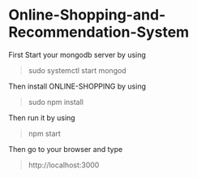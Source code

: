 # Online-Shopping-and-Recommendation-System

First Start your mongodb server by using
>sudo systemctl start mongod

Then install ONLINE-SHOPPING by using
>sudo npm install

Then run it by using 
>npm start

Then go to your browser and type
>http://localhost:3000
